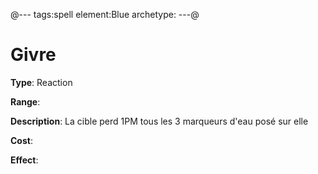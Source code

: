@---
tags:spell
element:Blue
archetype:
---@

# Givre

**Type**:
Reaction

**Range**:

**Description**:
La cible perd 1PM tous les 3 marqueurs d'eau posé sur elle

**Cost**:

**Effect**:
